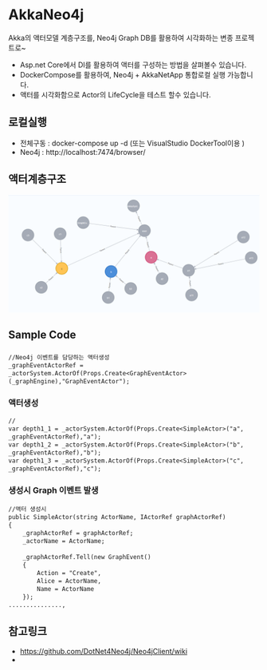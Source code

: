 # AkkaNeo4j

Akka의 액터모델 계층구조를, Neo4j Graph DB를 활용하여 시각화하는 변종 프로젝트로~

- Asp.net Core에서 DI를 활용하여 액터를 구성하는 방법을 살펴볼수 있습니다.
- DockerCompose를 활용하여, Neo4j + AkkaNetApp 통합로컬 실행 가능합니다.
- 액터를 시각화함으로 Actor의 LifeCycle을 테스트 할수 있습니다.



## 로컬실행

- 전체구동 : docker-compose up -d (또는 VisualStudio DockerTool이용 )
- Neo4j : http://localhost:7474/browser/

## 액터계층구조

![graph1](./Doc/graph1.png)


## Sample Code

### 

    //Neo4j 이벤트를 담당하는 액터생성
    _graphEventActorRef = _actorSystem.ActorOf(Props.Create<GraphEventActor>(_graphEngine),"GraphEventActor");

### 액터생성

    //
    var depth1_1 = _actorSystem.ActorOf(Props.Create<SimpleActor>("a", _graphEventActorRef),"a");
    var depth1_2 = _actorSystem.ActorOf(Props.Create<SimpleActor>("b", _graphEventActorRef),"b");
    var depth1_3 = _actorSystem.ActorOf(Props.Create<SimpleActor>("c", _graphEventActorRef),"c");


### 생성시 Graph 이벤트 발생

    //액터 생성시 
    public SimpleActor(string ActorName, IActorRef graphActorRef)
    {
        _graphActorRef = graphActorRef;
        _actorName = ActorName;

        _graphActorRef.Tell(new GraphEvent()
        {
            Action = "Create",
            Alice = ActorName,
            Name = ActorName
        });
    ...............,

## 참고링크
- https://github.com/DotNet4Neo4j/Neo4jClient/wiki
- 